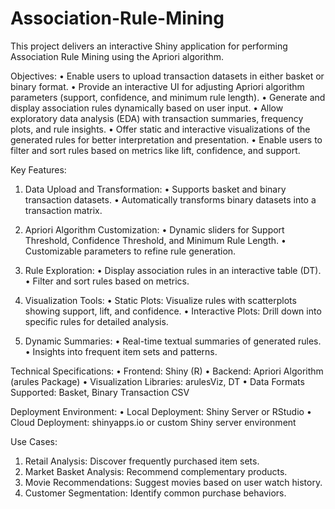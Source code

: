 # Association-Rule-Mining
This project delivers an interactive Shiny application for performing Association Rule Mining using the Apriori algorithm.

Objectives:
• Enable users to upload transaction datasets in either basket or binary format.
• Provide an interactive UI for adjusting Apriori algorithm parameters (support, confidence, and minimum rule length).
• Generate and display association rules dynamically based on user input.
• Allow exploratory data analysis (EDA) with transaction summaries, frequency plots, and rule insights.
• Offer static and interactive visualizations of the generated rules for better interpretation and presentation.
• Enable users to filter and sort rules based on metrics like lift, confidence, and support.

Key Features:
1. Data Upload and Transformation:
  • Supports basket and binary transaction datasets.
  • Automatically transforms binary datasets into a transaction matrix.

2. Apriori Algorithm Customization:
  • Dynamic sliders for Support Threshold, Confidence Threshold, and Minimum Rule Length.
  • Customizable parameters to refine rule generation.

3. Rule Exploration:
  • Display association rules in an interactive table (DT).
  • Filter and sort rules based on metrics.

4. Visualization Tools:
  • Static Plots: Visualize rules with scatterplots showing support, lift, and confidence.
  • Interactive Plots: Drill down into specific rules for detailed analysis.

5. Dynamic Summaries:
  • Real-time textual summaries of generated rules.
  • Insights into frequent item sets and patterns.

Technical Specifications:
• Frontend: Shiny (R)
• Backend: Apriori Algorithm (arules Package)
• Visualization Libraries: arulesViz, DT
• Data Formats Supported: Basket, Binary Transaction CSV

Deployment Environment:
• Local Deployment: Shiny Server or RStudio
• Cloud Deployment: shinyapps.io or custom Shiny server environment

Use Cases:
1. Retail Analysis: Discover frequently purchased item sets.
2. Market Basket Analysis: Recommend complementary products.
3. Movie Recommendations: Suggest movies based on user watch history.
4. Customer Segmentation: Identify common purchase behaviors.
